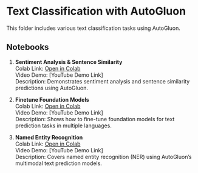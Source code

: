 # Text Classification with AutoGluon

This folder includes various text classification tasks using AutoGluon.

## Notebooks

1. **Sentiment Analysis & Sentence Similarity**  
   Colab Link: [Open in Colab](https://colab.research.google.com/github/autogluon/autogluon/blob/stable/docs/tutorials/multimodal/text_prediction/beginner_text.ipynb)  
   Video Demo: [YouTube Demo Link]  
   Description: Demonstrates sentiment analysis and sentence similarity predictions using AutoGluon.

2. **Finetune Foundation Models**  
   Colab Link: [Open in Colab](https://colab.research.google.com/github/autogluon/autogluon/blob/stable/docs/tutorials/multimodal/text_prediction/multilingual_text.ipynb)  
   Video Demo: [YouTube Demo Link]  
   Description: Shows how to fine-tune foundation models for text prediction tasks in multiple languages.

3. **Named Entity Recognition**  
   Colab Link: [Open in Colab](https://colab.research.google.com/github/autogluon/autogluon/blob/stable/docs/tutorials/multimodal/text_prediction/ner.ipynb)  
   Video Demo: [YouTube Demo Link]  
   Description: Covers named entity recognition (NER) using AutoGluon’s multimodal text prediction models.
